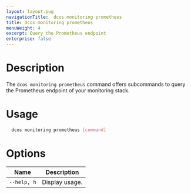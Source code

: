 ```yaml
---
layout: layout.pug
navigationTitle:  dcos monitoring prometheus
title: dcos monitoring prometheus
menuWeight: 4
excerpt: Query the Prometheus endpoint
enterprise: false
---
```


# Description

The `dcos monitoring prometheus` command offers subcommands to query the Prometheus endpoint of your monitoring stack.

# Usage

```bash
  dcos monitoring prometheus [command]
```

# Options

| Name |  Description |
|---------|-------------|
| `--help, h`   |   Display usage. |
